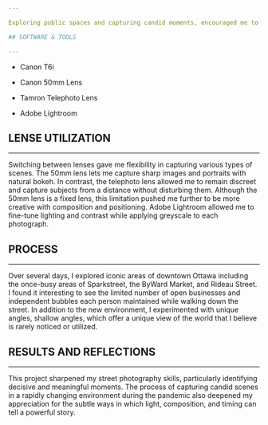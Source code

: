 ```yaml
---

Exploring public spaces and capturing candid moments, encouraged me to practice identifying decisive moments that define street photography. I wandered the streets of downtown Ottawa during the height of the pandemic to capture the city’s transformed atmosphere. Each moment was carefully assessed for its impact, emotion, and composition before post-production in Adobe Lightroom converting the best photographs to grayscale. Applying the edits allowed me to emphasize contrast, light, shadow, and texture to enhance the images.

## SOFTWARE & TOOLS

---
```


- Canon T6i

- Canon 50mm Lens

- Tamron Telephoto Lens 

- Adobe Lightroom

## LENSE UTILIZATION

---

Switching between lenses gave me flexibility in capturing various types of scenes. The 50mm lens lets me capture sharp images and portraits with natural bokeh. In contrast, the telephoto lens allowed me to remain discreet and capture subjects from a distance without disturbing them. Although the 50mm lens is a fixed lens, this limitation pushed me further to be more creative with composition and positioning. Adobe Lightroom allowed me to fine-tune lighting and contrast while applying greyscale to each photograph.

## PROCESS

--- 

Over several days, I explored iconic areas of downtown Ottawa including the once-busy areas of Sparkstreet, the ByWard Market, and Rideau Street. I found it interesting to see the limited number of open businesses and independent bubbles each person maintained while walking down the street. In addition to the new environment, I experimented with unique angles, shallow angles, which offer a unique view of the world that I believe is rarely noticed or utilized.  

## RESULTS AND REFLECTIONS

---

This project sharpened my street photography skills, particularly identifying decisive and meaningful moments. The process of capturing candid scenes in a rapidly changing environment during the pandemic also deepened my appreciation for the subtle ways in which light, composition, and timing can tell a powerful story.